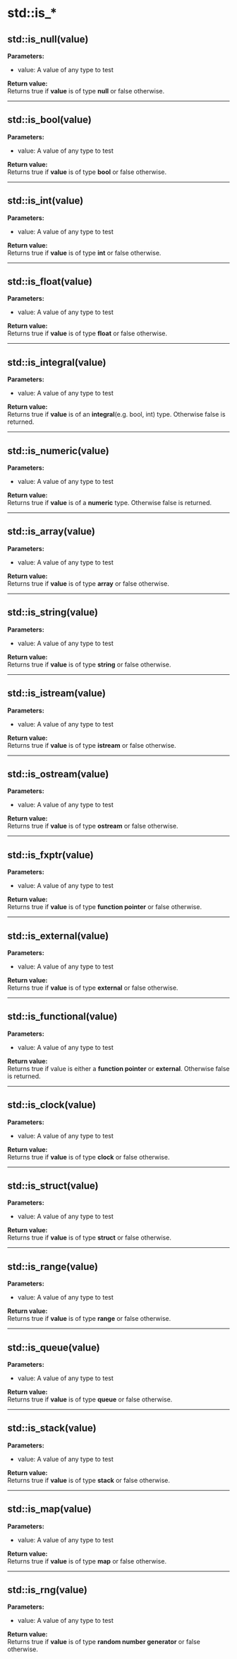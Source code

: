 # std::is_*

## std::is_null(value)
**Parameters:**
- value: A value of any type to test

**Return value:**  
Returns true if **value** is of type **null** or false otherwise.

---


## std::is_bool(value)
**Parameters:**
- value: A value of any type to test

**Return value:**  
Returns true if **value** is of type **bool** or false otherwise.

---


## std::is_int(value)
**Parameters:**
- value: A value of any type to test

**Return value:**  
Returns true if **value** is of type **int** or false otherwise.

---


## std::is_float(value)
**Parameters:**
- value: A value of any type to test

**Return value:**  
Returns true if **value** is of type **float** or false otherwise.

---


## std::is_integral(value)
**Parameters:**
- value: A value of any type to test

**Return value:**  
Returns true if **value** is of an **integral**(e.g. bool, int) type.
Otherwise false is returned.

---


## std::is_numeric(value)
**Parameters:**
- value: A value of any type to test

**Return value:**  
Returns true if **value** is of a **numeric** type.
Otherwise false is returned.

---


## std::is_array(value)
**Parameters:**
- value: A value of any type to test

**Return value:**  
Returns true if **value** is of type **array** or false otherwise.

---

## std::is_string(value)
**Parameters:**
- value: A value of any type to test

**Return value:**  
Returns true if **value** is of type **string** or false otherwise.

---

## std::is_istream(value)
**Parameters:**
- value: A value of any type to test

**Return value:**  
Returns true if **value** is of type **istream** or false otherwise.

---

## std::is_ostream(value)
**Parameters:**
- value: A value of any type to test

**Return value:**  
Returns true if **value** is of type **ostream** or false otherwise.

---


## std::is_fxptr(value)
**Parameters:**
- value: A value of any type to test

**Return value:**  
Returns true if **value** is of type **function pointer** or false otherwise.

---


## std::is_external(value)
**Parameters:**
- value: A value of any type to test

**Return value:**  
Returns true if **value** is of type **external** or false otherwise.

---


## std::is_functional(value)
**Parameters:**
- value: A value of any type to test

**Return value:**  
Returns true if value is either a **function pointer** or **external**.
Otherwise false is returned.

---


## std::is_clock(value)
**Parameters:**
- value: A value of any type to test

**Return value:**  
Returns true if **value** is of type **clock** or false otherwise.

---


## std::is_struct(value)
**Parameters:**
- value: A value of any type to test

**Return value:**  
Returns true if **value** is of type **struct** or false otherwise.

---


## std::is_range(value)
**Parameters:**
- value: A value of any type to test

**Return value:**  
Returns true if **value** is of type **range** or false otherwise.

---


## std::is_queue(value)
**Parameters:**
- value: A value of any type to test

**Return value:**  
Returns true if **value** is of type **queue** or false otherwise.

---


## std::is_stack(value)
**Parameters:**
- value: A value of any type to test

**Return value:**  
Returns true if **value** is of type **stack** or false otherwise.

---


## std::is_map(value)
**Parameters:**
- value: A value of any type to test

**Return value:**  
Returns true if **value** is of type **map** or false otherwise.

---


## std::is_rng(value)
**Parameters:**
- value: A value of any type to test

**Return value:**  
Returns true if **value** is of type **random number generator** or false otherwise.